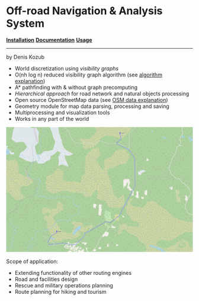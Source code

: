 # Off-road Navigation & Analysis System
[__Installation__](https://denikozub.github.io/Offroad-routing-engine/#installation)
[__Documentation__](https://denikozub.github.io/Offroad-routing-engine/#documentation)
[__Usage__](https://denikozub.github.io/Offroad-routing-engine/#usage)
___
by Denis Kozub
- World discretization using _visibility graphs_
- O(nh log n) reduced visibility graph algorithm (see [algorithm explanation](https://github.com/Denikozub/Offroad-routing-engine/blob/main/docs/algorithm.pdf))
- A* pathfinding with & without graph precomputing
- _Hierarchical approach_ for road network and natural objects processing
- Open source OpenStreetMap data (see [OSM data explanation](https://github.com/Denikozub/Offroad-routing-engine/blob/main/docs/OSM_data.ipynb))
- Geometry module for map data parsing, processing and saving
- Multiprocessing and visualization tools
- Works in any part of the world

<img src="docs/Route.png" alt="" width="800"/>

Scope of application:
- Extending functionality of other routing engines
- Road and facilities design
- Rescue and military operations planning
- Route planning for hiking and tourism
